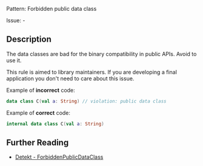 Pattern: Forbidden public data class

Issue: -

## Description

The data classes are bad for the binary compatibility in public APIs. Avoid to use it.
This rule is aimed to library maintainers. If you are developing a final application you don't need to care about this issue.
Example of **incorrect** code:

```kotlindata class C(val a: String) // violation: public data class```

Example of **correct** code:

```kotlininternal data class C(val a: String)```
## Further Reading

* [Detekt - ForbiddenPublicDataClass](https://detekt.dev/docs/rules/style/#forbiddenpublicdataclass)